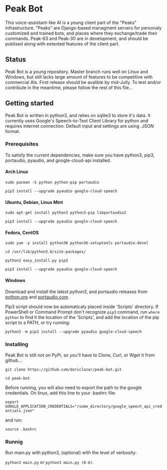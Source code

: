 # Peak Bot
This voice-assistant-like AI is a young client part of the "Peaks" infrastructure.
"Peaks" are Django-based managment servers for personaly customized and trained bots, and places where they exchange/trade their commands.
Peak-63 and Peak-30 are in development, and should be publised along with extented features of the client part.

## Status
Peak Bot is a young repository. Master branch runs well on Linux and Windows,
but still lacks large amount of features to be competitive with commercial AIs.
First release should be avalible by mid-Jully. 
To test and/or contribute in the meantime, please follow the rest of this file...

## Getting started
Peak Bot is written in python3, and relies on sqlite3 to store it's data.
It currently uses Google's Speech-to-Text Client Library for python and requires internet connection.
Default input and settings are using .JSON format.


### Prerequisites
To satisfy the current dependencies, make sure you have python3, pip3, portaudio, pyaudio, and google-cloud-api installed.


#### Arch Linux
` sudo pacman -S python python-pip portaudio `

` pip3 install --upgrade pyaudio google-cloud-speech `

#### Ubuntu, Debian, Linux Mint
` sudo apt-get install python3 python3-pip libportaudio2 `

` pip3 install --upgrade pyaudio google-cloud-speech `

#### Fedora, CentOS
` sudo yum -y install python36 python36-setuptools portaudio-devel `

` cd /usr/lib/python3.6/site-packages/ `
 
` python3 easy_install.py pip3 `

` pip3 install --upgrade pyaudio google-cloud-speech `

#### Windows
Download and install the latest python3, and portaudio releases from [python.org] and [portaudio.com].

Pip3 script should now be automaticaly placed inside 'Scripts' directory.
If PowerShell or Command Prompt don't recognize ` pip3 ` command,
run ` where python ` to find it the location of the 'Scripts', 
and add the location of the pip script to a PATH, or try running:

` python3 -m pip3 install --upgrade pyaudio google-cloud-speech `

### Installing
Peak Bot is still not on PyPi, so you'll have to Clone, Curl, or Wget it from github... 

` git clone https://github.com/doriclazar/peak-bot.git `

` cd peak-bot `

Before running, you will also need to export the path to the google credentials.
On linux, add this line to your .bashrc file:

` export GOOGLE_APPLICATION_CREDENTIALS="/some_directory/google_speech_api_credentials.json" `

and run:

` source .bashrc `

### Runnig
Run main.py with python3, (optional) with the level of verbosity:

` python3 main.py ` or ` python3 main.py (0-6) `.

[python.org]: https://www.python.org/downloads/windows/
[portaudio.com]: http://www.portaudio.com/download.html
